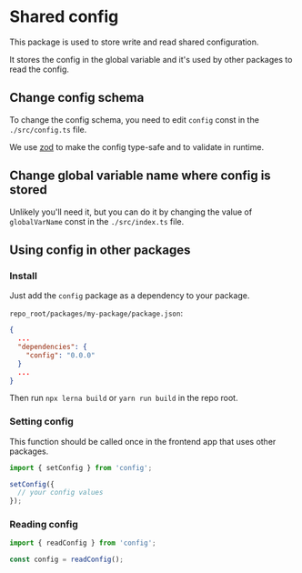 # Shared config

This package is used to store write and read shared configuration.

It stores the config in the global variable and it's used by other packages to read the config.

## Change config schema

To change the config schema, you need to edit `config` const in the `./src/config.ts` file.

We use [zod](https://zod.dev/?id=primitives) to make the config type-safe and to validate in runtime.

## Change global variable name where config is stored

Unlikely you'll need it, but you can do it by changing the value of `globalVarName` const in the `./src/index.ts` file.

## Using config in other packages

### Install

Just add the `config` package as a dependency to your package.

`repo_root/packages/my-package/package.json`:

```json
{
  ...
  "dependencies": {
    "config": "0.0.0"
  }
  ...
}
```

Then run `npx lerna build` or `yarn run build` in the repo root.

### Setting config

This function should be called once in the frontend app that uses other packages.

```ts
import { setConfig } from 'config';

setConfig({
  // your config values
});
```

### Reading config

```ts
import { readConfig } from 'config';

const config = readConfig();
```
